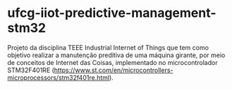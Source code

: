 # ufcg-iiot-predictive-management-stm32

Projeto da disciplina TEEE Industrial Internet of Things que tem como objetivo realizar a manutenção preditiva de uma máquina girante, por meio de conceitos de Internet das Coisas, implementado no microcontrolador STM32F401RE (https://www.st.com/en/microcontrollers-microprocessors/stm32f401re.html).
